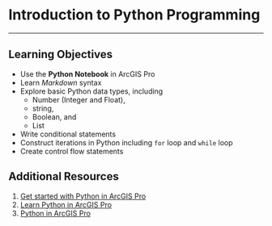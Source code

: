 # Introduction to Python Programming

---

## Learning Objectives

- Use the **Python Notebook** in ArcGIS Pro
- Learn _Markdown_ syntax
- Explore basic Python data types, including
    - Number (Integer and Float),
    - string,
    - Boolean, and
    - List
- Write conditional statements
- Construct iterations in Python including `for` loop and `while` loop
- Create control flow statements

## Additional Resources

1. [Get started with Python in ArcGIS Pro](https://learn.arcgis.com/en/projects/get-started-with-python-in-arcgis-pro/)
2. [Learn Python in ArcGIS Pro](https://learn.arcgis.com/en/paths/learn-python-in-arcgis-pro/)
3. [Python in ArcGIS Pro](https://pro.arcgis.com/en/pro-app/latest/arcpy/get-started/installing-python-for-arcgis-pro.htm)